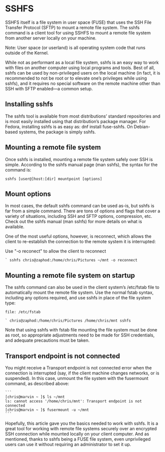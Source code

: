 
# SSHFS

SSHFS itself is a file system in user space (FUSE) that uses the SSH File
Transfer Protocol (SFTP) to mount a remote file system. The sshfs command is a
client tool for using SSHFS to mount a remote file system from another server
locally on your machine.

Note: User space (or userland) is all operating system code that runs outside
of the Kernel.

While not as performant as a local file system, sshfs is an easy way to work
with files on another computer using local programs and tools. Best of all,
sshfs can be used by non-privileged users on the local machine (in fact, it is
recommended to not be root or to elevate one’s privileges while using sshfs),
and it requires no special software on the remote machine other than SSH with
SFTP enabled—a common setup.


## Installing sshfs

The sshfs tool is available from most distributions’ standard repositories and
is most easily installed using that distribution’s package manager. For Fedora,
installing sshfs is as easy as: dnf install fuse-sshfs. On Debian-based systems,
the package is simply sshfs.


## Mounting a remote file system

Once sshfs is installed, mounting a remote file
system safely over SSH is simple. According to the sshfs manual page (man
sshfs), the syntax for the command is: 

    sshfs [user@]host:[dir] mountpoint [options]


## Mount options

In most cases, the default sshfs command can be used as-is, but sshfs is far
from a simple command. There are tons of options and flags that cover a variety
of situations, including SSH and SFTP options, compression, etc. Check out the
sshfs manual (man sshfs) for more details on what is available.

One of the most useful options, however, is reconnect, which allows the client
to re-establish the connection to the remote system it is interrupted:

Use "-o reconect" to allow the client to reconnect 

    ` sshfs chris@zaphod:/home/chris/Pictures ~/mnt -o reconnect


## Mounting a remote file system on startup

The sshfs command can also be used in the client system’s /etc/fstab file to
automatically mount the remote file system. Use the normal fstab syntax,
including any options required, and use sshfs in place of the file system type:

    file: /etc/fstab

    ` chris@zaphod:/home/chris/Pictures /home/chris/mnt sshfs

Note that using sshfs with fstab file mounting the file system must be done as
root, so appropriate adjustments need to be made for SSH credentials, and
adequate precautions must be taken.


## Transport endpoint is not connected

You might receive a Transport endpoint is not connected error when the
connection is interrupted (say, if the client machine changes networks, or is
suspended). In this case, unmount the file system with the fusermount command,
as described above:

    ```
    [chris@marvin ~ ]$ ls ~/mnt
    ls: cannot access '/home/chris/mnt': Transport endpoint is not connected
    [chris@marvin ~ ]$ fusermount -u ~/mnt
    ```

Hopefully, this article gave you the basics needed to work with sshfs. It is a
great tool for working with remote file systems securely over an encrypted SSH
connection while mounted locally on your client computer. And as mentioned,
thanks to sshfs being a FUSE file system, even unprivileged users can use it
without requiring an administrator to set it up.
